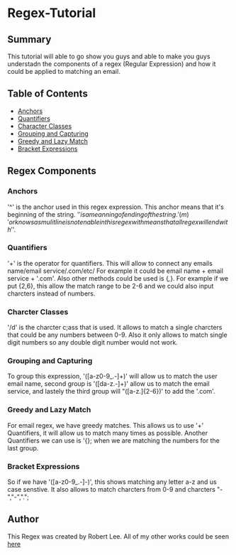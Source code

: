 # Regex-Tutorial

## Summary
This tutorial will able to go show you guys and able to make you guys understadn the components of a regex (Regular Expression) and how it could be applied to matching an email. 

## Table of Contents

- [Anchors](#anchors)
- [Quantifiers](#quantifiers)
- [Character Classes](#character-classes)
- [Grouping and Capturing](#grouping-and-capturing)
- [Greedy and Lazy Match](#greedy-and-lazy-match)
- [Bracket Expressions](#bracket-expressions)

## Regex Components

### Anchors
'^' is the anchor used in this regex expression. This anchor means that it's beginning of the string. 
'$' is a meanning of ending of the string. '(m)' or knows as mulitline is not enable in this regex with means that all regex will end with '$'.

### Quantifiers
'+' is the operator for quantifiers. This will allow to connect any emails name/email service/.com/etc/ For example it could be email name + email service + '.com'. Also other methods could be used is {_,_}. For example if we put {2,6}, this allow the match range to be 2-6 and we could also input charcters instead of numbers. 

### Charcter Classes
'/d' is the charcter c;ass that is used. It allows to match a single charcters that could be any numbers between 0-9. Also it only allows to match single digit numbers so any double digit number would not work. 

### Grouping and Capturing
To group this expression, '([a-z0-9_\.-]+)' will allow us to match the user email name, second group is '([da-z\.-]+)' allow us to match the email service, and lastely the third group will "([a-z\.]{2-6})' to add the '.com'.

### Greedy and Lazy Match
For email regex, we have greedy matches. This allows us to use '+' Quantifiers, it will allow us to match many times as possible. Another Quantifiers we can use is '{}; when we are matching the numbers for the last group. 

### Bracket Expressions
So if we have '([a-z0-9_\.-]-)', this shows matching any letter a-z and us case senstive. It also allows to match charcters from 0-9 and charcters "-","-",".";


## Author

This Regex was created by Robert Lee. All of my other works could be seen [here](http://github.com/rlee7029)
